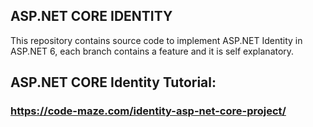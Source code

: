 ## ASP.NET CORE IDENTITY

This repository contains source code to implement ASP.NET Identity in ASP.NET 6, each branch contains a feature and it is self explanatory.

## ASP.NET CORE Identity Tutorial:
###  https://code-maze.com/identity-asp-net-core-project/ 
